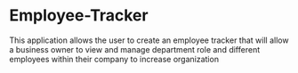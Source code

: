 # Employee-Tracker
This application allows the user to create an employee tracker that will allow a business owner to view and manage department role and different employees within their company to increase organization

